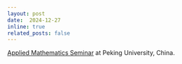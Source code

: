 ```yaml
---
layout: post
date:  2024-12-27
inline: true
related_posts: false
---
```


[Applied Mathematics Seminar](https://www.math.pku.edu.cn/kxyj/xsbg/tlb/computationaandappliedmath/163724.htm) at Peking University, China.